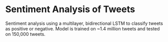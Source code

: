 # Sentiment Analysis of Tweets

Sentiment analysis using a multilayer, bidirectional LSTM to classify tweets as positive or negative. Model is trained on ~1.4 million tweets and tested on 150,000 tweets.
